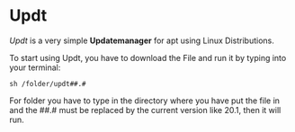 # Updt

*Updt* is a very simple **Updatemanager** for apt using Linux Distributions.

To start using Updt, you have to download the File and run it by typing into your terminal:

 `sh /folder/updt##.#`

For folder you have to type in the directory where you have put the file in and the ##.# must be replaced by the current version like 20.1, then it will run.

